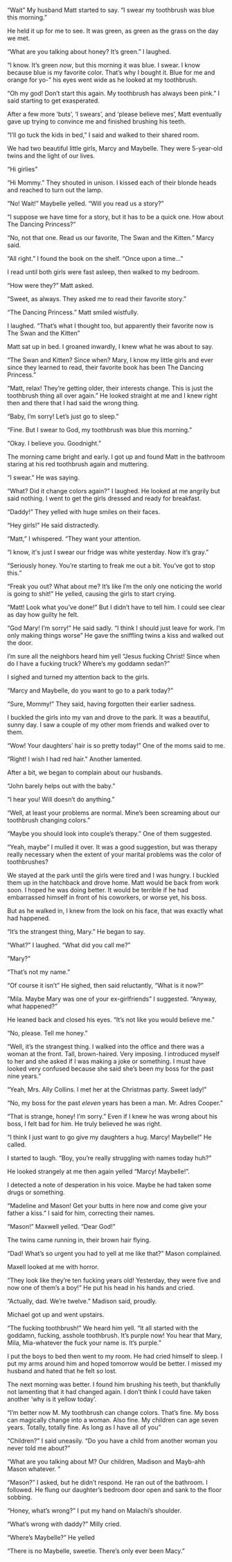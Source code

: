 
“Wait” My husband Matt started to say. “I swear my toothbrush was blue this morning.”

He held it up for me to see. It was green, as green as the grass on the day we met.

“What are you talking about honey? It’s green.” I laughed.

“I know. It’s green *now*, but this morning it was blue. I swear. I know because blue is my favorite color. That’s why I bought it. Blue for me and orange for yo-” his eyes went wide as he looked at my toothbrush.

“Oh my god! Don’t start this again. My toothbrush has always been pink.” I said starting to get exasperated.

After a few more ‘buts’, ‘I swears’, and ‘please believe mes’, Matt eventually gave up trying to convince me and finished brushing his teeth.

“I’ll go tuck the kids in bed,” I said and walked to their shared room.

We had two beautiful little girls, Marcy and Maybelle. They were 5-year-old twins and the light of our lives.

“Hi girlies”

“Hi Mommy.” They shouted in unison. I kissed each of their blonde heads and reached to turn out the lamp.

“No! Wait!” Maybelle yelled. “Will you read us a story?”

“I suppose we have time for a story, but it has to be a quick one. How about The Dancing Princess?”

“No, not that one. Read us our favorite, The Swan and the Kitten.” Marcy said.

“All right.” I found the book on the shelf. “Once upon a time…”

I read until both girls were fast asleep, then walked to my bedroom.

“How were they?” Matt asked.

“Sweet, as always. They asked me to read their favorite story.”

“The Dancing Princess.” Matt smiled wistfully.

I laughed. “That’s what I thought too, but apparently their favorite now is The Swan and the Kitten”

Matt sat up in bed. I groaned inwardly, I knew what he was about to say.

“The Swan and Kitten? Since when? Mary, I know my little girls and ever since they learned to read, their favorite book has been The Dancing Princess.”

“Matt, relax! They’re getting older, their interests change. This is just the toothbrush thing all over again.” He looked straight at me and I knew right then and there that I had said the wrong thing.

“Baby, I’m sorry! Let’s just go to sleep.”

“Fine. But I swear to God, my toothbrush was blue this morning.”

“Okay. I believe you. Goodnight.”

The morning came bright and early. I got up and found Matt in the bathroom staring at his red toothbrush again and muttering.

“I swear.” He was saying.

“What? Did it change colors again?” I laughed. He looked at me angrily but said nothing. I went to get the girls dressed and ready for breakfast.

“Daddy!” They yelled with huge smiles on their faces.

“Hey girls!” He said distractedly.

“Matt,” I whispered. “They want your attention.

“I know, it's just I swear our fridge was white yesterday. Now it’s gray.”

“Seriously honey. You’re starting to freak me out a bit. You’ve got to stop this.”

“Freak you out? What about me? It’s like I’m the only one noticing the world is going to shit!” He yelled, causing the girls to start crying.

“Matt! Look what you’ve done!” But I didn’t have to tell him. I could see clear as day how guilty he felt.

“God Mary! I’m sorry!” He said sadly. “I think I should just leave for work. I’m only making things worse” He gave the sniffling twins a kiss and walked out the door.

I’m sure all the neighbors heard him yell “Jesus fucking Christ! Since when do I have a fucking truck? Where’s my goddamn sedan?”

I sighed and turned my attention back to the girls.

“Marcy and Maybelle, do you want to go to a park today?”

“Sure, Mommy!” They said, having forgotten their earlier sadness.

I buckled the girls into my van and drove to the park. It was a beautiful, sunny day. I saw a couple of my other mom friends and walked over to them.

“Wow! Your daughters’ hair is so pretty today!” One of the moms said to me.

“Right! I wish I had red hair.” Another lamented.

After a bit, we began to complain about our husbands.

“John barely helps out with the baby.”

“I hear you! Will doesn’t do anything.”

“Well, at least your problems are normal. Mine’s been screaming about our toothbrush changing colors.”

“Maybe you should look into couple’s therapy.” One of them suggested.

“Yeah, maybe” I mulled it over. It was a good suggestion, but was therapy really necessary when the extent of your marital problems was the color of toothbrushes?

We stayed at the park until the girls were tired and I was hungry. I buckled them up in the hatchback and drove home. Matt would be back from work soon. I hoped he was doing better. It would be terrible if he had embarrassed himself in front of his coworkers, or worse yet, his boss.

But as he walked in, I knew from the look on his face, that was exactly what had happened.

“It’s the strangest thing, Mary.” He began to say.

“What?” I laughed. “What did you call me?”

“Mary?”

“That’s not my name.”

“Of course it isn’t” He sighed, then said reluctantly, “What is it now?”

“Mila. Maybe Mary was one of your ex-girlfriends” I suggested. “Anyway, what happened?”

He leaned back and closed his eyes. “It’s not like you would believe me.”

“No, please. Tell me honey.”

“Well, it’s the strangest thing. I walked into the office and there was a woman at the front. Tall, brown-haired. Very imposing. I introduced myself to her and she asked if I was making a joke or something. I must have looked very confused because she said she’s been my boss for the past nine years.”

“Yeah, Mrs. Ally Collins. I met her at the Christmas party. Sweet lady!”

“No, my boss for the past *eleven* years has been a man. Mr. Adres Cooper.”

“That is strange, honey! I’m sorry.” Even if I knew he was wrong about his boss, I felt bad for him. He truly believed he was right.

“I think I just want to go give my daughters a hug. Marcy! Maybelle!” He called.

I started to laugh. “Boy, you’re really struggling with names today huh?”

He looked strangely at me then again yelled “Marcy! Maybelle!”.

I detected a note of desperation in his voice. Maybe he had taken some drugs or something.

“Madeline and Mason! Get your butts in here now and come give your father a kiss.” I said for him, correcting their names.

“Mason!” Maxwell yelled. “Dear God!”

The twins came running in, their brown hair flying.

“Dad! What’s so urgent you had to yell at me like that?” Mason complained.

Maxell looked at me with horror.

“They look like they’re ten fucking years old! Yesterday, they were five and now one of them’s a boy!” He put his head in his hands and cried.

“Actually, dad. We’re twelve.” Madison said, proudly.

Michael got up and went upstairs.

“The fucking toothbrush!” We heard him yell. “It all started with the goddamn, fucking, asshole toothbrush. It’s purple now! You hear that Mary, Mila, Mia-whatever the fuck your name is. It’s purple.”

I put the boys to bed then went to my room. He had cried himself to sleep. I put my arms around him and hoped tomorrow would be better. I missed my husband and hated that he felt so lost.

The next morning was better. I found him brushing his teeth, but thankfully not lamenting that it had changed again. I don’t think I could have taken another ‘why is it yellow today’.

“I’m better now M. My toothbrush can change colors. That’s fine. My boss can magically change into a woman. Also fine. My children can age seven years. Totally, totally fine. As long as I have all of you”

“Children?” I said uneasily. “Do you have a child from another woman you never told me about?”

“What are you talking about M? Our children, Madison and Mayb-ahh Mason whatever. ”

“Mason?” I asked, but he didn’t respond. He ran out of the bathroom. I followed. He flung our daughter’s bedroom door open and sank to the floor sobbing.

“Honey, what’s wrong?” I put my hand on Malachi’s shoulder.

“What’s wrong with daddy?” Milly cried.

“Where’s Maybelle?” He yelled

“There is no Maybelle, sweetie. There’s only ever been Macy.”